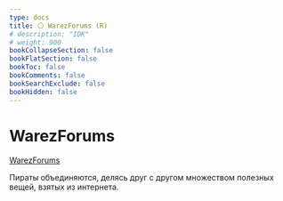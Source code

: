 ```yaml
---
type: docs
title: ⚪️ WarezForums (R)
# description: "IDK"
# weight: 900
bookCollapseSection: false
bookFlatSection: false
bookToc: false
bookComments: false
bookSearchExclude: false
bookHidden: false
---
```


# WarezForums

[WarezForums](https://warezforums.com/?nt)

Пираты объединяются, делясь друг с другом множеством полезных вещей, взятых из интернета.
